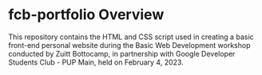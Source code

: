 # fcb-portfolio Overview

This repository contains the HTML and CSS script used in creating a basic front-end personal website during the Basic Web Development workshop conducted by Zuitt Bottocamp,
in partnership with Google Developer Students Club - PUP Main, held on February 4, 2023.
